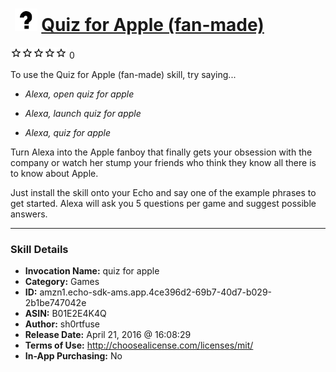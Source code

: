 # &nbsp;<img src="skill_icon" alt="Quiz for Apple (fan-made) icon" width="36"> [Quiz for Apple (fan-made)](http://alexa.amazon.com/#skills/amzn1.echo-sdk-ams.app.4ce396d2-69b7-40d7-b029-2b1be747042e)
![0 stars](../../images/ic_star_border_black_18dp_1x.png)![0 stars](../../images/ic_star_border_black_18dp_1x.png)![0 stars](../../images/ic_star_border_black_18dp_1x.png)![0 stars](../../images/ic_star_border_black_18dp_1x.png)![0 stars](../../images/ic_star_border_black_18dp_1x.png) 0

To use the Quiz for Apple (fan-made) skill, try saying...

* *Alexa, open quiz for apple*

* *Alexa, launch quiz for apple*

* *Alexa, quiz for apple*

Turn Alexa into the Apple fanboy that finally gets your obsession with the company or watch her stump your friends who think they know all there is to know about Apple.

Just install the skill onto your Echo and say one of the example phrases to get started. Alexa will ask you 5 questions per game and suggest possible answers.

***

### Skill Details

* **Invocation Name:** quiz for apple
* **Category:** Games
* **ID:** amzn1.echo-sdk-ams.app.4ce396d2-69b7-40d7-b029-2b1be747042e
* **ASIN:** B01E2E4K4Q
* **Author:** sh0rtfuse
* **Release Date:** April 21, 2016 @ 16:08:29
* **Terms of Use:** http://choosealicense.com/licenses/mit/
* **In-App Purchasing:** No
